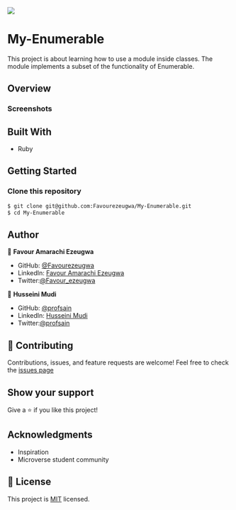 ![](https://img.shields.io/badge/Microverse-blueviolet)

# My-Enumerable
This project is about learning how to use a module inside classes. The module implements a subset of the functionality of Enumerable.

## Overview

### Screenshots


## Built With

- Ruby


## Getting Started

### Clone this repository

```bash
$ git clone git@github.com:Favourezeugwa/My-Enumerable.git
$ cd My-Enumerable
```

## Author

👤 **Favour Amarachi Ezeugwa**

- GitHub: [@Favourezeugwa](https://github.com/Favourezeugwa)
- LinkedIn: [Favour Amarachi Ezeugwa](https://www.linkedin.com/in/favour-amarachi-ezeugwa-a5bb31149/)
- Twitter:[@Favour_ezeugwa](https://twitter.com/Favour_ezeugwa)

👤 **Husseini Mudi**

- GitHub: [@profsain](https://github.com/Profsain)
- LinkedIn: [Husseini Mudi](https://www.linkedin.com/in/profsain)
- Twitter:[@profsain](https://twitter.com/profsain)


## 🤝 Contributing

Contributions, issues, and feature requests are welcome!
Feel free to check the [issues page](https://github.com/Favourezeugwa/My-Enumerable/issues)

## Show your support

Give a ⭐️ if you like this project!

## Acknowledgments

- Inspiration
- Microverse student community

## 📝 License

This project is [MIT](./MIT.md) licensed.
